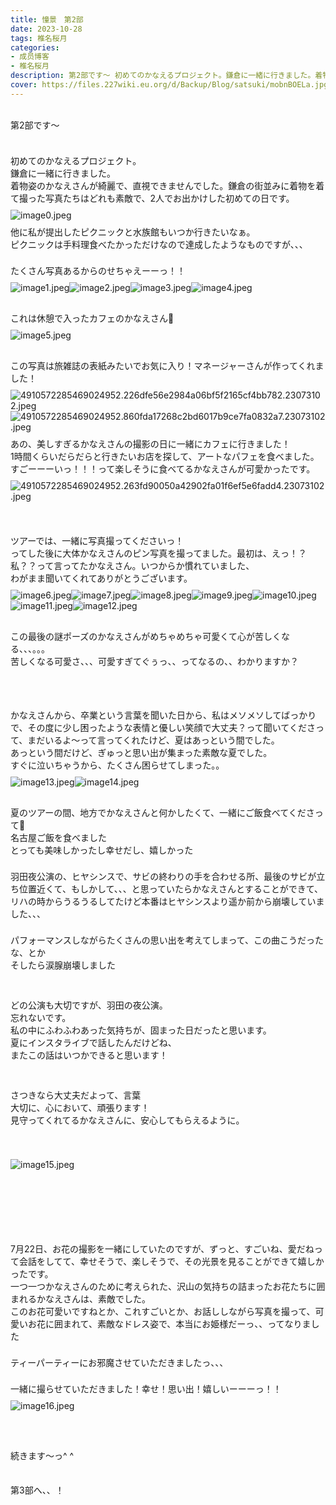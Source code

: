 ```yaml
---
title: 憧景　第2部
date: 2023-10-28
tags: 椎名桜月
categories: 
- 成员博客
- 椎名桜月
description: 第2部です〜 初めてのかなえるプロジェクト。鎌倉に一緒に行きました。着物姿のかなえさんが綺麗で、直視できませんでした。鎌倉の街並みに着物を着て撮った写真たちはどれも素敵で、2人でお出かけした初めて...
cover: https://files.227wiki.eu.org/d/Backup/Blog/satsuki/mobnBOELa.jpg 
---
```

<div class="blog_detail__main">
<div><div dir="ltr">﻿<meta content="text/html; charset=utf-8" http-equiv="content-type"/><div dir="ltr">﻿第2部です〜</div><div>　</div><div dir="ltr"><br/><meta content="text/html; charset=utf-8" http-equiv="content-type"/><p class="p1" style="margin: 0px; font-stretch: normal; line-height: normal; -webkit-text-size-adjust: auto;"><span class="s1">初めてのかなえるプロジェクト。</span></p><p class="p1" style="margin: 0px; font-stretch: normal; line-height: normal; -webkit-text-size-adjust: auto;"><span class="s1">鎌倉に一緒に行きました。</span></p><p class="p1" style="margin: 0px; font-stretch: normal; line-height: normal; -webkit-text-size-adjust: auto;"><span class="s1">着物姿のかなえさんが綺麗で、直視できませんでした。鎌倉の街並みに着物を着て撮った写真たちはどれも素敵で、</span><span class="s2">2</span><span class="s1">人でお出かけした初めての日です。</span></p><p class="p2" style="margin: 9px 0px 8px; font-stretch: normal; line-height: normal; -webkit-text-size-adjust: auto;"><img alt="image0.jpeg" src="https://files.227wiki.eu.org/d/Backup/Blog/satsuki/mobnBOELa.jpg"/><br/></p><p class="p1" style="margin: 0px; font-stretch: normal; line-height: normal; -webkit-text-size-adjust: auto;"><span class="s1">他に私が提出したピクニックと水族館もいつか行きたいなぁ。</span></p><p class="p1" style="margin: 0px; font-stretch: normal; line-height: normal; -webkit-text-size-adjust: auto;"><span class="s1">ピクニックは手料理食べたかっただけなので達成したようなものですが、、、</span></p><p class="p3" style="margin: 0px; font-stretch: normal; line-height: normal; min-height: 22px; -webkit-text-size-adjust: auto;"><span class="s2"></span><br/></p><p class="p1" style="margin: 0px; font-stretch: normal; line-height: normal; -webkit-text-size-adjust: auto;"><span class="s1">たくさん写真あるからのせちゃえーーっ！！</span></p><p class="p2" style="margin: 9px 0px 8px; font-stretch: normal; line-height: normal; -webkit-text-size-adjust: auto;"><img alt="image1.jpeg" src="https://files.227wiki.eu.org/d/Backup/Blog/satsuki/mobsY8eti.jpg"/><img alt="image2.jpeg" src="https://files.227wiki.eu.org/d/Backup/Blog/satsuki/mobF7TBew.jpg"/><img alt="image3.jpeg" src="https://files.227wiki.eu.org/d/Backup/Blog/satsuki/mobcvRJL1.jpg"/><img alt="image4.jpeg" src="https://files.227wiki.eu.org/d/Backup/Blog/satsuki/mobr9XzWz.jpg"/><br/></p><p class="p3" style="margin: 0px; font-stretch: normal; line-height: normal; min-height: 22px; -webkit-text-size-adjust: auto;"><span class="s2"></span><br/></p><p class="p1" style="margin: 0px; font-stretch: normal; line-height: normal; -webkit-text-size-adjust: auto;"><span class="s1">これは休憩で入ったカフェのかなえさん</span><span class="s3">🫶</span></p><p class="p2" style="margin: 9px 0px 8px; font-stretch: normal; line-height: normal; -webkit-text-size-adjust: auto;"><img alt="image5.jpeg" src="https://files.227wiki.eu.org/d/Backup/Blog/satsuki/mobu3NFEp.jpg"/><br/></p><p class="p3" style="margin: 0px; font-stretch: normal; line-height: normal; min-height: 22px; -webkit-text-size-adjust: auto;"><span class="s2"></span><br/></p><p class="p1" style="margin: 0px; font-stretch: normal; line-height: normal; -webkit-text-size-adjust: auto;"><span class="s1">この写真は旅雑誌の表紙みたいでお気に入り！マネージャーさんが作ってくれました！</span></p><p class="p2" style="margin: 9px 0px 8px; font-stretch: normal; line-height: normal; -webkit-text-size-adjust: auto;"><span class="s2"><img alt="4910572285469024952.226dfe56e2984a06bf5f2165cf4bb782.23073102.jpeg" src="https://files.227wiki.eu.org/d/Backup/Blog/satsuki/mobvUMoWi.jpg"/><img alt="4910572285469024952.860fda17268c2bd6017b9ce7fa0832a7.23073102.jpeg" src="https://files.227wiki.eu.org/d/Backup/Blog/satsuki/mobT7I1Uk.jpg"/></span></p><p class="p1" style="margin: 0px; font-stretch: normal; line-height: normal; -webkit-text-size-adjust: auto;"><span class="s1">あの、美しすぎるかなえさんの撮影の日に一緒にカフェに行きました！</span></p><p class="p1" style="margin: 0px; font-stretch: normal; line-height: normal; -webkit-text-size-adjust: auto;"><span class="s2">1</span><span class="s1">時間くらいだらだらと行きたいお店を探して、アートなパフェを食べました。</span></p><p class="p1" style="margin: 0px; font-stretch: normal; line-height: normal; -webkit-text-size-adjust: auto;"><span class="s1">すごーーーいっ！！！って楽しそうに食べてるかなえさんが可愛かったです。</span></p><p class="p2" style="margin: 9px 0px 8px; font-stretch: normal; line-height: normal; -webkit-text-size-adjust: auto;"><span class="s2"><img alt="4910572285469024952.263fd90050a42902fa01f6ef5e6fadd4.23073102.jpeg" src="https://files.227wiki.eu.org/d/Backup/Blog/satsuki/mobtOckhx.jpg"/></span></p><p class="p3" style="margin: 0px; font-stretch: normal; line-height: normal; min-height: 22px; -webkit-text-size-adjust: auto;"><span class="s2"></span><br/></p><p class="p3" style="margin: 0px; font-stretch: normal; line-height: normal; min-height: 22px; -webkit-text-size-adjust: auto;"><span class="s2"></span><br/></p><p class="p1" style="margin: 0px; font-stretch: normal; line-height: normal; -webkit-text-size-adjust: auto;"><span class="s1">ツアーでは、一緒に写真撮ってくださいっ！</span></p><p class="p1" style="margin: 0px; font-stretch: normal; line-height: normal; -webkit-text-size-adjust: auto;"><span class="s1">ってした後に大体かなえさんのピン写真を撮ってました。最初は、えっ！？私？？って言ってたかなえさん。いつからか慣れていました、</span></p><p class="p1" style="margin: 0px; font-stretch: normal; line-height: normal; -webkit-text-size-adjust: auto;"><span class="s1">わがまま聞いてくれてありがとうございます。</span></p><p class="p2" style="margin: 9px 0px 8px; font-stretch: normal; line-height: normal; -webkit-text-size-adjust: auto;"><img alt="image6.jpeg" src="https://files.227wiki.eu.org/d/Backup/Blog/satsuki/mobv1BBcg.jpg"/><img alt="image7.jpeg" src="https://files.227wiki.eu.org/d/Backup/Blog/satsuki/moblOUEdi.jpg"/><img alt="image8.jpeg" src="https://files.227wiki.eu.org/d/Backup/Blog/satsuki/mobXryJtY.jpg"/><img alt="image9.jpeg" src="https://files.227wiki.eu.org/d/Backup/Blog/satsuki/mobx2IXzh.jpg"/><img alt="image10.jpeg" src="https://files.227wiki.eu.org/d/Backup/Blog/satsuki/mobbt5SNl.jpg"/><img alt="image11.jpeg" src="https://files.227wiki.eu.org/d/Backup/Blog/satsuki/mobUCmWIO.jpg"/><img alt="image12.jpeg" src="https://files.227wiki.eu.org/d/Backup/Blog/satsuki/mobhWL5DL.jpg"/><br/></p><p class="p3" style="margin: 0px; font-stretch: normal; line-height: normal; min-height: 22px; -webkit-text-size-adjust: auto;"><span class="s2"></span><br/></p><p class="p1" style="margin: 0px; font-stretch: normal; line-height: normal; -webkit-text-size-adjust: auto;"><span class="s1">この最後の謎ポーズのかなえさんがめちゃめちゃ可愛くて心が苦しくなる、、、。。。</span></p><p class="p1" style="margin: 0px; font-stretch: normal; line-height: normal; -webkit-text-size-adjust: auto;"><span class="s1">苦しくなる可愛さ、、、可愛すぎてぐぅっ、、ってなるの、、わかりますか？</span></p><p class="p3" style="margin: 0px; font-stretch: normal; line-height: normal; min-height: 22px; -webkit-text-size-adjust: auto;"><span class="s2"></span><br/></p><p class="p3" style="margin: 0px; font-stretch: normal; line-height: normal; min-height: 22px; -webkit-text-size-adjust: auto;"><span class="s2"></span><br/></p><p class="p3" style="margin: 0px; font-stretch: normal; line-height: normal; min-height: 22px; -webkit-text-size-adjust: auto;"><span class="s2"></span><br/></p><p class="p1" style="margin: 0px; font-stretch: normal; line-height: normal; -webkit-text-size-adjust: auto;"><span class="s1">かなえさんから、卒業という言葉を聞いた日から、私はメソメソしてばっかりで、その度に少し困ったような表情と優しい笑顔で大丈夫？って聞いてくださって、まだいるよ〜って言ってくれたけど、夏はあっという間でした。</span></p><p class="p1" style="margin: 0px; font-stretch: normal; line-height: normal; -webkit-text-size-adjust: auto;"><span class="s1">あっという間だけど、ぎゅっと思い出が集まった素敵な夏でした。</span></p><p class="p1" style="margin: 0px; font-stretch: normal; line-height: normal; -webkit-text-size-adjust: auto;"><span class="s1">すぐに泣いちゃうから、たくさん困らせてしまった。。</span></p><p class="p2" style="margin: 9px 0px 8px; font-stretch: normal; line-height: normal; -webkit-text-size-adjust: auto;"><img alt="image13.jpeg" src="https://files.227wiki.eu.org/d/Backup/Blog/satsuki/mob6rgsAk.jpg"/><img alt="image14.jpeg" src="https://files.227wiki.eu.org/d/Backup/Blog/satsuki/mobnGK486.jpg"/><br/></p><p class="p3" style="margin: 0px; font-stretch: normal; line-height: normal; min-height: 22px; -webkit-text-size-adjust: auto;"><span class="s2"></span><br/></p><p class="p1" style="margin: 0px; font-stretch: normal; line-height: normal; -webkit-text-size-adjust: auto;"><span class="s1">夏のツアーの間、地方でかなえさんと何かしたくて、一緒にご飯食べてくださって</span><span class="s3">🍚</span></p><p class="p1" style="margin: 0px; font-stretch: normal; line-height: normal; -webkit-text-size-adjust: auto;"><span class="s1">名古屋ご飯を食べました</span></p><p class="p1" style="margin: 0px; font-stretch: normal; line-height: normal; -webkit-text-size-adjust: auto;"><span class="s1">とっても美味しかったし幸せだし、嬉しかった</span></p><p class="p3" style="margin: 0px; font-stretch: normal; line-height: normal; min-height: 22px; -webkit-text-size-adjust: auto;"><span class="s2"></span><br/></p><p class="p1" style="margin: 0px; font-stretch: normal; line-height: normal; -webkit-text-size-adjust: auto;"><span class="s1">羽田夜公演の、ヒヤシンスで、サビの終わりの手を合わせる所、最後のサビが立ち位置近くて、もしかして、、、と思っていたらかなえさんとすることができて、リハの時からうるうるしてたけど本番はヒヤシンスより遥か前から崩壊していました、、、</span></p><p class="p3" style="margin: 0px; font-stretch: normal; line-height: normal; min-height: 22px; -webkit-text-size-adjust: auto;"><span class="s2"></span><br/></p><p class="p1" style="margin: 0px; font-stretch: normal; line-height: normal; -webkit-text-size-adjust: auto;"><span class="s1">パフォーマンスしながらたくさんの思い出を考えてしまって、この曲こうだったな、とか</span></p><p class="p1" style="margin: 0px; font-stretch: normal; line-height: normal; -webkit-text-size-adjust: auto;"><span class="s1">そしたら涙腺崩壊しました</span></p><p class="p3" style="margin: 0px; font-stretch: normal; line-height: normal; min-height: 22px; -webkit-text-size-adjust: auto;"><span class="s2"></span><br/></p><p class="p3" style="margin: 0px; font-stretch: normal; line-height: normal; min-height: 22px; -webkit-text-size-adjust: auto;"><span class="s2"></span><br/></p><p class="p1" style="margin: 0px; font-stretch: normal; line-height: normal; -webkit-text-size-adjust: auto;"><span class="s1">どの公演も大切ですが、羽田の夜公演。</span></p><p class="p1" style="margin: 0px; font-stretch: normal; line-height: normal; -webkit-text-size-adjust: auto;"><span class="s1">忘れないです。</span></p><p class="p1" style="margin: 0px; font-stretch: normal; line-height: normal; -webkit-text-size-adjust: auto;"><span class="s1">私の中にふわふわあった気持ちが、固まった日だったと思います。</span></p><p class="p1" style="margin: 0px; font-stretch: normal; line-height: normal; -webkit-text-size-adjust: auto;"><span class="s1">夏にインスタライブで話したんだけどね、</span></p><p class="p1" style="margin: 0px; font-stretch: normal; line-height: normal; -webkit-text-size-adjust: auto;"><span class="s1">またこの話はいつかできると思います！</span></p><p class="p3" style="margin: 0px; font-stretch: normal; line-height: normal; min-height: 22px; -webkit-text-size-adjust: auto;"><span class="s2"></span><br/></p><p class="p3" style="margin: 0px; font-stretch: normal; line-height: normal; min-height: 22px; -webkit-text-size-adjust: auto;"><span class="s2"></span><br/></p><p class="p1" style="margin: 0px; font-stretch: normal; line-height: normal; -webkit-text-size-adjust: auto;"><span class="s1">さつきなら大丈夫だよって、言葉</span></p><p class="p1" style="margin: 0px; font-stretch: normal; line-height: normal; -webkit-text-size-adjust: auto;"><span class="s1">大切に、心において、頑張ります！</span></p><p class="p1" style="margin: 0px; font-stretch: normal; line-height: normal; -webkit-text-size-adjust: auto;"><span class="s1">見守ってくれてるかなえさんに、安心してもらえるように。</span></p><p class="p3" style="margin: 0px; font-stretch: normal; line-height: normal; min-height: 22px; -webkit-text-size-adjust: auto;"><span class="s2"></span><br/></p><p class="p3" style="margin: 0px; font-stretch: normal; line-height: normal; min-height: 22px; -webkit-text-size-adjust: auto;"><span class="s2"></span><br/></p><p class="p2" style="margin: 9px 0px 8px; font-stretch: normal; line-height: normal; -webkit-text-size-adjust: auto;"><img alt="image15.jpeg" src="https://files.227wiki.eu.org/d/Backup/Blog/satsuki/mobOBMy91.jpg"/><br/></p><p class="p3" style="margin: 0px; font-stretch: normal; line-height: normal; min-height: 22px; -webkit-text-size-adjust: auto;"><span class="s2"></span><br/></p><p class="p1" style="margin: 0px; font-stretch: normal; line-height: normal; -webkit-text-size-adjust: auto;"><span class="s1">　</span></p><p class="p3" style="margin: 0px; font-stretch: normal; line-height: normal; min-height: 22px; -webkit-text-size-adjust: auto;"><span class="s2"></span><br/></p><p class="p3" style="margin: 0px; font-stretch: normal; line-height: normal; min-height: 22px; -webkit-text-size-adjust: auto;"><span class="s2"></span><br/></p><p class="p3" style="margin: 0px; font-stretch: normal; line-height: normal; min-height: 22px; -webkit-text-size-adjust: auto;"><span class="s2"></span><br/></p><p class="p1" style="margin: 0px; font-stretch: normal; line-height: normal; -webkit-text-size-adjust: auto;"><span class="s2">7</span><span class="s1">月</span><span class="s2">22</span><span class="s1">日、お花の撮影を一緒にしていたのですが、ずっと、すごいね、愛だねって会話をしてて、幸せそうで、楽しそうで、その光景を見ることができて嬉しかったです。</span></p><p class="p1" style="margin: 0px; font-stretch: normal; line-height: normal; -webkit-text-size-adjust: auto;"><span class="s1">一つ一つかなえさんのために考えられた、沢山の気持ちの詰まったお花たちに囲まれるかなえさんは、素敵でした。</span></p><p class="p1" style="margin: 0px; font-stretch: normal; line-height: normal; -webkit-text-size-adjust: auto;"><span class="s1">このお花可愛いですねとか、これすごいとか、お話ししながら写真を撮って、可愛いお花に囲まれて、素敵なドレス姿で、本当にお姫様だーっ、、ってなりました</span></p><p class="p3" style="margin: 0px; font-stretch: normal; line-height: normal; min-height: 22px; -webkit-text-size-adjust: auto;"><span class="s2"></span><br/></p><p class="p1" style="margin: 0px; font-stretch: normal; line-height: normal; -webkit-text-size-adjust: auto;"><span class="s1">ティーパーティーにお邪魔させていただきましたっ、、、</span></p><p class="p3" style="margin: 0px; font-stretch: normal; line-height: normal; min-height: 22px; -webkit-text-size-adjust: auto;"><span class="s2"></span><br/></p><p class="p1" style="margin: 0px; font-stretch: normal; line-height: normal; -webkit-text-size-adjust: auto;"><span class="s1">一緒に撮らせていただきました！幸せ！思い出！嬉しいーーーっ！！</span></p><p class="p2" style="margin: 9px 0px 8px; font-stretch: normal; line-height: normal; -webkit-text-size-adjust: auto;"><img alt="image16.jpeg" src="https://files.227wiki.eu.org/d/Backup/Blog/satsuki/mobZgiYq3.jpg"/><br/></p><p class="p2" style="margin: 9px 0px 8px; font-stretch: normal; line-height: normal; -webkit-text-size-adjust: auto;"><span class="s2"><br/></span></p><p class="p2" style="margin: 9px 0px 8px; font-stretch: normal; line-height: normal; -webkit-text-size-adjust: auto;"><span class="s2"><br/></span></p><p class="p2" style="margin: 9px 0px 8px; font-stretch: normal; line-height: normal; -webkit-text-size-adjust: auto;">続きます〜っ^ ^</p><p class="p2" style="margin: 9px 0px 8px; font-stretch: normal; line-height: normal; -webkit-text-size-adjust: auto;"><br/></p><p class="p2" style="margin: 9px 0px 8px; font-stretch: normal; line-height: normal; -webkit-text-size-adjust: auto;">第3部へ、、！</p><div dir="ltr"></div></div></div></div>
<!--twitter-->

<!--//twitter-->
</div>